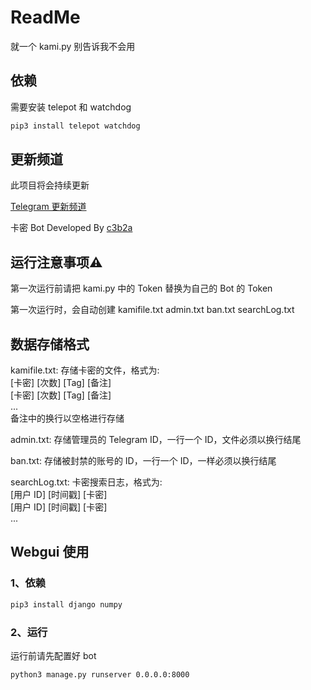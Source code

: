 <h1>ReadMe</h1>

就一个 kami.py 别告诉我不会用

<h2>依赖</h2>

需要安装 telepot 和 watchdog

```bash
pip3 install telepot watchdog
```

<h2>更新频道</h2>

此项目将会持续更新

[Telegram 更新频道](https://t.me/kamibotchannel)

卡密 Bot Developed By [c3b2a](https://t.me/c3b2abot)

<h2>运行注意事项⚠️</h2>

第一次运行前请把 kami.py 中的 Token 替换为自己的 Bot 的 Token

第一次运行时，会自动创建 kamifile.txt admin.txt ban.txt searchLog.txt

<h2>数据存储格式</h2>

kamifile.txt:
存储卡密的文件，格式为:<br>
[卡密] [次数] [Tag] [备注]<br>
[卡密] [次数] [Tag] [备注]<br>
...<br>
备注中的换行以空格进行存储

admin.txt:
存储管理员的 Telegram ID，一行一个 ID，文件必须以换行结尾

ban.txt:
存储被封禁的账号的 ID，一行一个 ID，一样必须以换行结尾

searchLog.txt:
卡密搜索日志，格式为:<br>
[用户 ID] [时间戳] [卡密]<br>
[用户 ID] [时间戳] [卡密]<br>
...<br>

<h2>Webgui 使用</h2>
<h3>1、依赖</h3>

```bash
pip3 install django numpy
```

<h3>2、运行</h3>

运行前请先配置好 bot

```bash
python3 manage.py runserver 0.0.0.0:8000
```